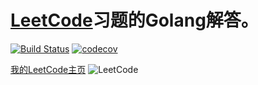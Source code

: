 # [LeetCode](https://leetcode.com)习题的Golang解答。
[![Build Status](https://www.travis-ci.org/aQuaYi/LeetCode-in-Golang.svg?branch=master)](https://www.travis-ci.org/aQuaYi/LeetCode-in-Golang)
[![codecov](https://codecov.io/gh/aQuaYi/LeetCode-in-Golang/branch/master/graph/badge.svg)](https://codecov.io/gh/aQuaYi/LeetCode-in-Golang)

[我的LeetCode主页](https://leetcode.com/aQuaYi/)
![LeetCode](https://img.shields.io/badge/LeetCode-aQuaYi-green.svg?link=https://leetcode.com/&link=https://leetcode.com/aQuaYi/)